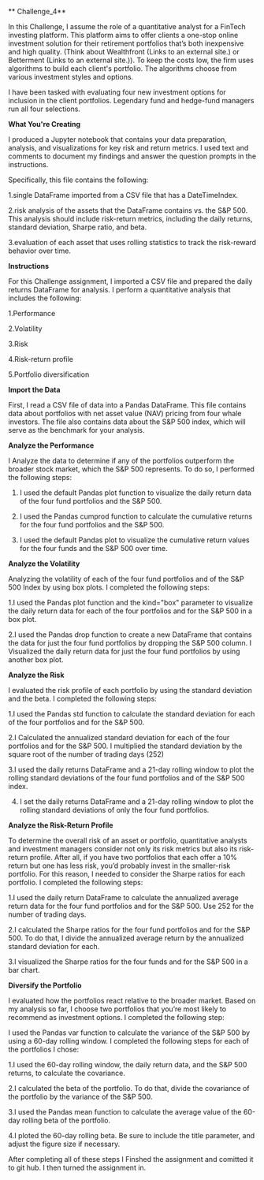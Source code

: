 ** Challenge_4**



In this Challenge, I assume the role of a quantitative analyst for a FinTech investing platform. This platform aims to offer clients a one-stop online investment solution for their retirement portfolios that’s both inexpensive and high quality. (Think about Wealthfront (Links to an external site.) or Betterment (Links to an external site.)). To keep the costs low, the firm uses algorithms to build each client's portfolio. The algorithms choose from various investment styles and options.

I have been tasked with evaluating four new investment options for inclusion in the client portfolios. Legendary fund and hedge-fund managers run all four selections. 


**What You're Creating**



I produced a Jupyter notebook that contains your data preparation, analysis, and visualizations for key risk and return metrics. I used text and comments to document my findings and answer the question prompts in the instructions. 

Specifically, this file contains the following:

1.single DataFrame imported from a CSV file that has a DateTimeIndex.

2.risk analysis of the assets that the DataFrame contains vs. the S&P 500. This analysis should include risk-return metrics, including the daily returns,           standard deviation, Sharpe ratio, and beta.

3.evaluation of each asset that uses rolling statistics to track the risk-reward behavior over time.



**Instructions**


For this Challenge assignment, I imported a CSV file and prepared the daily returns DataFrame for analysis. I perform a quantitative analysis that includes the following:

1.Performance

2.Volatility

3.Risk

4.Risk-return profile

5.Portfolio diversification

**Import the Data**


First, I read a CSV file of data into a Pandas DataFrame. This file contains data about portfolios with net asset value (NAV) pricing from four whale investors. The file also contains data about the S&P 500 index, which will serve as the benchmark for your analysis.


**Analyze the Performance**


I Analyze the data to determine if any of the portfolios outperform the broader stock market, which the S&P 500 represents. To do so, I performed the following steps:

1. I used the default Pandas plot function to visualize the daily return data of the four fund portfolios and the S&P 500. 

2. I used the Pandas cumprod function to calculate the cumulative returns for the four fund portfolios and the S&P 500.
 
3. I used the default Pandas plot to visualize the cumulative return values for the four funds and the S&P 500 over time. 


**Analyze the Volatility**


Analyzing the volatility of each of the four fund portfolios and of the S&P 500 Index by using box plots. I completed the following steps:

1.I used the Pandas plot function and the kind="box" parameter to visualize the daily return data for each of the four portfolios and for the S&P 500 in a box     plot. 

2.I used the Pandas drop function to create a new DataFrame that contains the data for just the four fund portfolios by dropping the S&P 500 column. I Visualized   the daily return data for just the four fund portfolios by using another box plot. 

**Analyze the Risk**


 I evaluated the risk profile of each portfolio by using the standard deviation and the beta. I completed the following steps:

1.I used the Pandas std function to calculate the standard deviation for each of the four portfolios and for the S&P 500. 

2.I Calculated the annualized standard deviation for each of the four portfolios and for the S&P 500. I multiplied the standard deviation by the square root of     the number of trading days (252)

3.I used the daily returns DataFrame and a 21-day rolling window to plot the rolling standard deviations of the four fund portfolios and of the S&P 500 index. 

4. I set the daily returns DataFrame and a 21-day rolling window to plot the rolling standard deviations of only the four fund portfolios. 


**Analyze the Risk-Return Profile**


To determine the overall risk of an asset or portfolio, quantitative analysts and investment managers consider not only its risk metrics but also its risk-return profile. After all, if you have two portfolios that each offer a 10% return but one has less risk, you’d probably invest in the smaller-risk portfolio. For this reason, I needed to consider the Sharpe ratios for each portfolio. I completed the following steps:

1.I used the daily return DataFrame to calculate the annualized average return data for the four fund portfolios and for the S&P 500. Use 252 for the number of     trading days. 

2.I calculated the Sharpe ratios for the four fund portfolios and for the S&P 500. To do that, I divide the annualized average return by the annualized standard   deviation for each. 

3.I visualized the Sharpe ratios for the four funds and for the S&P 500 in a bar chart. 


**Diversify the Portfolio**


I evaluated how the portfolios react relative to the broader market. Based on my analysis so far, I choose two portfolios that you’re most likely to recommend as investment options. I completed the following step:

I used the Pandas var function to calculate the variance of the S&P 500 by using a 60-day rolling window. 
I completed the following steps for each of the portfolios I chose:

1.I used the 60-day rolling window, the daily return data, and the S&P 500 returns, to calculate the covariance. 

2.I calculated the beta of the portfolio. To do that, divide the covariance of the portfolio by the variance of the S&P 500.

3.I used the Pandas mean function to calculate the average value of the 60-day rolling beta of the portfolio.

4.I ploted the 60-day rolling beta. Be sure to include the title parameter, and adjust the figure size if necessary.

After completing all of these steps I Finshed the assignment and comitted it to git hub. I then turned the assignment in.



